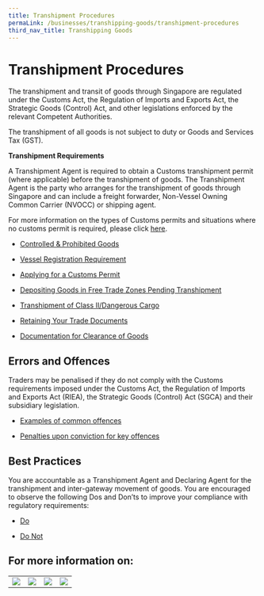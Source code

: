 ```yaml
---
title: Transhipment Procedures
permaLink: /businesses/transhipping-goods/transhipment-procedures
third_nav_title: Transhipping Goods
---
```



# Transhipment Procedures

The transhipment and transit of goods through Singapore are regulated under the Customs Act, the Regulation of Imports and Exports Act, the Strategic Goods (Control) Act, and other legislations enforced by the relevant Competent Authorities.

The transhipment of all goods is not subject to duty or Goods and Services Tax (GST).

**Transhipment Requirements**

A Transhipment Agent is required to obtain a Customs transhipment permit (where applicable) before the transhipment of goods. The Transhipment Agent is the party who arranges for the transhipment of goods through Singapore and can include a freight forwarder, Non-Vessel Owning Common Carrier (NVOCC) or shipping agent.

For more information on the types of Customs permits and situations where no customs permit is required, please click [here](https://www.customs.gov.sg/businesses/transhipping-goods/transhipment-procedures/types-of-transhipment-permits).

-   [Controlled & Prohibited Goods](https://www.customs.gov.sg/businesses/transhipping-goods/transhipment-procedures#item-heading-6d6ce17a-45cd-46c2-a9c3-c6a3b0e12bcd)
    
-   [Vessel Registration Requirement](https://www.customs.gov.sg/businesses/transhipping-goods/transhipment-procedures#item-heading-b5671bf3-5c37-4f72-8e85-82d9db2030ca)
    
-   [Applying for a Customs Permit](https://www.customs.gov.sg/businesses/transhipping-goods/transhipment-procedures#item-heading-b55a0a29-c3bf-4264-9f3c-4209b9434d82)
    
-   [Depositing Goods in Free Trade Zones Pending Transhipment](https://www.customs.gov.sg/businesses/transhipping-goods/transhipment-procedures#item-heading-0015e828-4ce9-4dcb-87b3-b251e493939f)
    
-   [Transhipment of Class II/Dangerous Cargo](https://www.customs.gov.sg/businesses/transhipping-goods/transhipment-procedures#item-heading-44aa5552-394a-4e7e-922b-bca4d9c33b3d)
    
-   [Retaining Your Trade Documents](https://www.customs.gov.sg/businesses/transhipping-goods/transhipment-procedures#item-heading-3975c031-8d29-42c4-81ce-ea6dd9c788ce)
    
-   [Documentation for Clearance of Goods](https://www.customs.gov.sg/businesses/transhipping-goods/transhipment-procedures#item-heading-6195b3ca-253d-4552-844c-98c00e1a7419)
    

## Errors and Offences

Traders may be penalised if they do not comply with the Customs requirements imposed under the Customs Act, the Regulation of Imports and Exports Act (RIEA), the Strategic Goods (Control) Act (SGCA) and their subsidiary legislation.

-   [Examples of common offences](https://www.customs.gov.sg/businesses/transhipping-goods/transhipment-procedures#item-heading-46075a7a-4d39-4a74-b9dc-d39143a6ba11)
    
-   [Penalties upon conviction for key offences](https://www.customs.gov.sg/businesses/transhipping-goods/transhipment-procedures#item-heading-de1f0ca6-f89f-4b0f-a203-a4b5aac715fe)
    

## Best Practices

You are accountable as a Transhipment Agent and Declaring Agent for the transhipment and inter-gateway movement of goods. You are encouraged to observe the following Dos and Don’ts to improve your compliance with regulatory requirements:

-   [Do](https://www.customs.gov.sg/businesses/transhipping-goods/transhipment-procedures#item-heading-87267bc4-ad79-4f85-a9b2-b6012eee9328)
    
-   [Do Not](https://www.customs.gov.sg/businesses/transhipping-goods/transhipment-procedures#item-heading-47e9cd10-b6c1-45c3-af82-6e771659a226)
  
## For more information on: 
 
|  |  ||  | 
|--|--|--| -- | 
|[ ![](https://lh6.googleusercontent.com/njf1j9yjEIE9SAJfDSYN_vFT3Du4rwoE02ne3cIMRdDV0Ryb48D7v1kN8-b3uqG8P--5LsexrIqlnStZ-sPzxHQEYfkEhSt8WVdG-ALRGqGPIBNkmvEW0JOXGzgMInOp1WidrjTbqMiRgtx7ZQ)]() |[![](https://lh5.googleusercontent.com/KUojJ2d9lVN1PZu-VK_VAjruAd_gcEdy0DWNg2b7iNqTLFIX0gyysa9FhU9iDr2KHlQowgH1b2pUhGda0mR80FPOZweO2wFQcq9ha2kXbIHsfRIoCEYVBK_DwdvaVM0cFXUbEmcZycWVzLg14A)](https://singapore-customs-staging.netlify.com/businesses/03c3-permit-amendments-and-cancellation)  |[![](https://lh6.googleusercontent.com/V2at_ZhSduN3BnzTSVeBece_JIsb8QZUaMo7KGX0nIUFr7LJNEcEXoTLw4gLdoBscolrb4xBfyAJ-H-vMwJy5gZzWMu8sU9Fak-qNlQ5mwBINpxXP7yKTPFNovWUyrWJr7UEoCSASxKOAbHh_Q)](https://singapore-customs-staging.netlify.com/businesses/03c2-permit-validity-and-error-messages)|[ ![](https://lh3.googleusercontent.com/os_C_fDfFMe9_7JsOVNyw4oPmKPacsM3rezMZrAU_pWLbZDh6w9o0VF44UdHTVRf4_c7QWkW0jS_YNDfzdimuB3Y1VHu-_V6LnpUte0VIF__dgpSEQF9thwTZ86BWWjjBiQ5ANLNFe0QtcrjJQ)](https://singapore-customs-staging.netlify.com/businesses/03c1-types-of-transhipment-permits) | 
